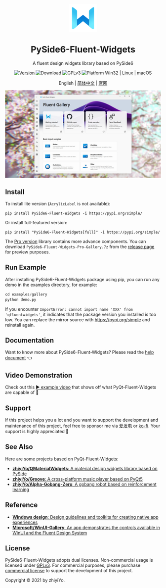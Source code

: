 <p align="center">
  <img width="18%" align="center" src="https://raw.githubusercontent.com/zhiyiYo/PyQt-Fluent-Widgets/master/docs/source/_static/logo.png" alt="logo">
</p>
  <h1 align="center">
  PySide6-Fluent-Widgets
</h1>
<p align="center">
  A fluent design widgets library based on PySide6
</p>

<p align="center">
  <a href="https://pypi.org/project/PyQt-Fluent-Widgets" target="_blank">
    <img src="https://img.shields.io/pypi/v/pyqt-fluent-widgets?color=%2334D058&label=Version" alt="Version">
  </a>

  <a style="text-decoration:none">
    <img src="https://static.pepy.tech/personalized-badge/pyside2-fluent-widgets?period=total&units=international_system&left_color=grey&right_color=brightgreen&left_text=Downloads" alt="Download"/>
  </a>

  <a style="text-decoration:none">
    <img src="https://img.shields.io/badge/License-GPLv3-blue?color=#4ec820" alt="GPLv3"/>
  </a>

  <a style="text-decoration:none">
    <img src="https://img.shields.io/badge/Platform-Win32%20|%20Linux%20|%20macOS-blue?color=#4ec820" alt="Platform Win32 | Linux | macOS"/>
  </a>
</p>


<p align="center">
English | <a href="docs/README_zh.md">简体中文</a> | <a href="https://qfluentwidgets.com/">官网</a>
</p>

![Interface](https://raw.githubusercontent.com/zhiyiYo/PyQt-Fluent-Widgets/master/docs/source/_static/Interface.jpg)


## Install
To install lite version (`AcrylicLabel` is not available):
```shell
pip install PySide6-Fluent-Widgets -i https://pypi.org/simple/
```
Or install full-featured version:
```shell
pip install "PySide6-Fluent-Widgets[full]" -i https://pypi.org/simple/
```

The [Pro version](https://qfluentwidgets.com/pages/pro) library contains more advance components. You can download `PySide6-Fluent-Widgets-Pro-Gallery.7z` from the [release page](https://github.com/zhiyiYo/PyQt-Fluent-Widgets/releases) for preview purposes.

## Run Example
After installing PySide6-Fluent-Widgets package using pip, you can run any demo in the examples directory, for example:
```python
cd examples/gallery
python demo.py
```

If you encounter `ImportError: cannot import name 'XXX' from 'qfluentwidgets'`, it indicates that the package version you installed is too low. You can replace the mirror source with https://pypi.org/simple and reinstall again.

## Documentation
Want to know more about PySide6-Fluent-Widgets? Please read the [help document](https://qfluentwidgets.com) 👈

## Video Demonstration
Check out this [▶ example video](https://www.bilibili.com/video/BV12c411L73q) that shows off what PyQt-Fluent-Widgets are capable of 🎉

## Support
If this project helps you a lot and you want to support the development and maintenance of this project, feel free to sponsor me via [爱发电](https://afdian.net/a/zhiyiYo) or [ko-fi](https://ko-fi.com/zhiyiYo). Your support is highly appreciated 🥰

## See Also
Here are some projects based on PyQt-Fluent-Widgets:
* [**zhiyiYo/QMaterialWidgets**: A material design widgets library based on PySide](https://qmaterialwidgets.vercel.app)
* [**zhiyiYo/Groove**: A cross-platform music player based on PyQt5](https://github.com/zhiyiYo/Groove)
* [**zhiyiYo/Alpha-Gobang-Zero**: A gobang robot based on reinforcement learning](https://github.com/zhiyiYo/Alpha-Gobang-Zero)

## Reference
* [**Windows design**: Design guidelines and toolkits for creating native app experiences](https://learn.microsoft.com/zh-cn/windows/apps/design/)
* [**Microsoft/WinUI-Gallery**: An app demonstrates the controls available in WinUI and the Fluent Design System](https://github.com/microsoft/WinUI-Gallery)

## License
PySide6-Fluent-Widgets adopts dual licenses. Non-commercial usage is licensed under [GPLv3](./LICENSE). For commercial purposes, please purchase [commercial license](https://qfluentwidgets.com/price) to support the development of this project.

Copyright © 2021 by zhiyiYo.
